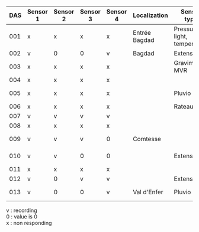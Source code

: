 | DAS   | Sensor 1 | Sensor 2 | Sensor 3 | Sensor 4 | Localization   | Sensor type                   | last update | EDAS Version  |
| ------| -------  | -------- | -------- |  --------| ------------   | -----------                   | ----------- |-------------- |
| 001   |    x    |    x     |     x    |     x    | Entrée Bagdad  | Pressure, light, temperature  | 2014-06-04            |               |
| 002   |    v     |    0     |     0    |     v    | Bagdad         | Extenso                       |             | v3.05         |
| 003   |    x     |    x     |     x    |     x    |                | Gravimeter MVR                |             |               |
| 004   |    x     |    x     |     x    |     x    |                |                               |             |               |
| 005   |    x     |    x     |     x    |     x    |                | Pluvio                        | 2014-05-21  |               |
| 006   |    x     |    x     |     x    |     x    |                | Rateau                        |             |               |
| 007   |    v     |    v     |     v    |     v    |                |                               |             | v3.05         |
| 008   |    x     |    x     |     x    |     x    |                |                               |             |               |
| 009   |    v     |    v     |     v    |     0    |  Comtesse      |                               |  2014-07-11 |               |
| 010   |    v     |    v     |     0    |     0    |                | Extenso                       | 2014-05-21  | v3.05         |
| 011   |    x     |    x     |     x    |     x    |                |                               |             |               |
| 012   |    v     |    0     |     v    |     v    |                | Extenso                       |             | v3.03         |
| 013   |    v     |    0     |     0    |     v    | Val d'Enfer    | Pluvio                        | 2014-09-26  |   v3.05         |


v : recording  
0 : value is 0  
x : non responding  

